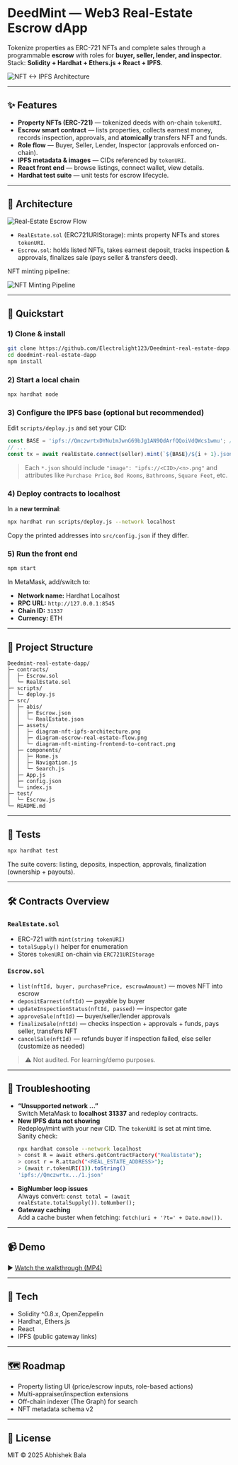# DeedMint — Web3 Real-Estate Escrow dApp

Tokenize properties as ERC-721 NFTs and complete sales through a programmable **escrow** with roles for **buyer, seller, lender, and inspector**.  
Stack: **Solidity + Hardhat + Ethers.js + React + IPFS**.

![NFT ↔ IPFS Architecture](./src/assets/diagram-nft-ipfs-architecture.png)

---

## ✨ Features

- **Property NFTs (ERC-721)** — tokenized deeds with on-chain `tokenURI`.
- **Escrow smart contract** — lists properties, collects earnest money, records inspection, approvals, and **atomically** transfers NFT and funds.
- **Role flow** — Buyer, Seller, Lender, Inspector (approvals enforced on-chain).
- **IPFS metadata & images** — CIDs referenced by `tokenURI`.
- **React front end** — browse listings, connect wallet, view details.
- **Hardhat test suite** — unit tests for escrow lifecycle.

---

## 🧱 Architecture

![Real-Estate Escrow Flow](./src/assets/diagram-escrow-real-estate-flow.png)

- `RealEstate.sol` (ERC721URIStorage): mints property NFTs and stores `tokenURI`.
- `Escrow.sol`: holds listed NFTs, takes earnest deposit, tracks inspection & approvals, finalizes sale (pays seller & transfers deed).

NFT minting pipeline:

![NFT Minting Pipeline](./src/assets/diagram-nft-minting-frontend-to-contract.png)

---

## 🚀 Quickstart

### 1) Clone & install
```bash
git clone https://github.com/Electrolight123/Deedmint-real-estate-dapp.git
cd deedmint-real-estate-dapp
npm install
```

### 2) Start a local chain
```bash
npx hardhat node
```

### 3) Configure the IPFS base (optional but recommended)
Edit `scripts/deploy.js` and set your CID:
```js
const BASE = 'ipfs://QmczwrtxDYNu1mJwnG69bJg1AN9QdArfQQoiVdQWcs1wmu'; // <- your folder with 1.json, 2.json, 3.json
// ...
const tx = await realEstate.connect(seller).mint(`${BASE}/${i + 1}.json`);
```

> Each `*.json` should include `"image": "ipfs://<CID>/<n>.png"` and attributes like `Purchase Price`, `Bed Rooms`, `Bathrooms`, `Square Feet`, etc.

### 4) Deploy contracts to localhost
In a **new terminal**:
```bash
npx hardhat run scripts/deploy.js --network localhost
```
Copy the printed addresses into `src/config.json` if they differ.

### 5) Run the front end
```bash
npm start
```
In MetaMask, add/switch to:
- **Network name:** Hardhat Localhost  
- **RPC URL:** `http://127.0.0.1:8545`  
- **Chain ID:** `31337`  
- **Currency:** ETH

---

## 📂 Project Structure

```
Deedmint-real-estate-dapp/
├─ contracts/
│  ├─ Escrow.sol
│  └─ RealEstate.sol
├─ scripts/
│  └─ deploy.js
├─ src/
│  ├─ abis/
│  │  ├─ Escrow.json
│  │  └─ RealEstate.json
│  ├─ assets/
│  │  ├─ diagram-nft-ipfs-architecture.png
│  │  ├─ diagram-escrow-real-estate-flow.png
│  │  └─ diagram-nft-minting-frontend-to-contract.png
│  ├─ components/
│  │  ├─ Home.js
│  │  ├─ Navigation.js
│  │  └─ Search.js
│  ├─ App.js
│  ├─ config.json
│  └─ index.js
├─ test/
│  └─ Escrow.js
└─ README.md
```

---

## 🧪 Tests

```bash
npx hardhat test
```

The suite covers: listing, deposits, inspection, approvals, finalization (ownership + payouts).

---

## 🛠️ Contracts Overview

### `RealEstate.sol`
- ERC-721 with `mint(string tokenURI)`
- `totalSupply()` helper for enumeration
- Stores `tokenURI` on-chain via `ERC721URIStorage`

### `Escrow.sol`
- `list(nftId, buyer, purchasePrice, escrowAmount)` — moves NFT into escrow
- `depositEarnest(nftId)` — payable by buyer
- `updateInspectionStatus(nftId, passed)` — inspector gate
- `approveSale(nftId)` — buyer/seller/lender approvals
- `finalizeSale(nftId)` — checks inspection + approvals + funds, pays seller, transfers NFT
- `cancelSale(nftId)` — refunds buyer if inspection failed, else seller (customize as needed)

> ⚠️ Not audited. For learning/demo purposes.

---

## 🧭 Troubleshooting

- **“Unsupported network …”**  
  Switch MetaMask to **localhost 31337** and redeploy contracts.
- **New IPFS data not showing**  
  Redeploy/mint with your new CID. The `tokenURI` is set at mint time.  
  Sanity check:
  ```bash
  npx hardhat console --network localhost
  > const R = await ethers.getContractFactory("RealEstate");
  > const r = R.attach("<REAL_ESTATE_ADDRESS>");
  > (await r.tokenURI(1)).toString()
  'ipfs://Qmczwrtx.../1.json'
  ```
- **BigNumber loop issues**  
  Always convert: `const total = (await realEstate.totalSupply()).toNumber();`
- **Gateway caching**  
  Add a cache buster when fetching: `fetch(uri + '?t=' + Date.now())`.

---

## 📹 Demo
▶️ [Watch the walkthrough (MP4)](./src/assets/deedmint-dapp-walkthrough.mp4)

---

## 🧰 Tech

- Solidity ^0.8.x, OpenZeppelin
- Hardhat, Ethers.js
- React
- IPFS (public gateway links)

---

## 🗺️ Roadmap

- Property listing UI (price/escrow inputs, role-based actions)
- Multi-appraiser/inspection extensions
- Off-chain indexer (The Graph) for search
- NFT metadata schema v2

---

## 📄 License

MIT © 2025 Abhishek Bala
